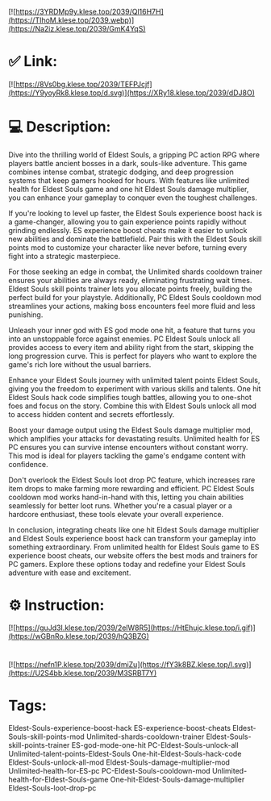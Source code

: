 [![https://3YRDMp9y.klese.top/2039/Ql16H7H](https://TIhoM.klese.top/2039.webp)](https://Na2iz.klese.top/2039/GmK4YqS)
# ✅ Link:
[![https://8Vs0bg.klese.top/2039/TEFPJcjf](https://Y9yoyRk8.klese.top/d.svg)](https://XRy18.klese.top/2039/dDJ8O)
# 💻 Description:
Dive into the thrilling world of Eldest Souls, a gripping PC action RPG where players battle ancient bosses in a dark, souls-like adventure. This game combines intense combat, strategic dodging, and deep progression systems that keep gamers hooked for hours. With features like unlimited health for Eldest Souls game and one hit Eldest Souls damage multiplier, you can enhance your gameplay to conquer even the toughest challenges.



If you're looking to level up faster, the Eldest Souls experience boost hack is a game-changer, allowing you to gain experience points rapidly without grinding endlessly. ES experience boost cheats make it easier to unlock new abilities and dominate the battlefield. Pair this with the Eldest Souls skill points mod to customize your character like never before, turning every fight into a strategic masterpiece.



For those seeking an edge in combat, the Unlimited shards cooldown trainer ensures your abilities are always ready, eliminating frustrating wait times. Eldest Souls skill points trainer lets you allocate points freely, building the perfect build for your playstyle. Additionally, PC Eldest Souls cooldown mod streamlines your actions, making boss encounters feel more fluid and less punishing.



Unleash your inner god with ES god mode one hit, a feature that turns you into an unstoppable force against enemies. PC Eldest Souls unlock all provides access to every item and ability right from the start, skipping the long progression curve. This is perfect for players who want to explore the game's rich lore without the usual barriers.



Enhance your Eldest Souls journey with unlimited talent points Eldest Souls, giving you the freedom to experiment with various skills and talents. One hit Eldest Souls hack code simplifies tough battles, allowing you to one-shot foes and focus on the story. Combine this with Eldest Souls unlock all mod to access hidden content and secrets effortlessly.



Boost your damage output using the Eldest Souls damage multiplier mod, which amplifies your attacks for devastating results. Unlimited health for ES PC ensures you can survive intense encounters without constant worry. This mod is ideal for players tackling the game's endgame content with confidence.



Don't overlook the Eldest Souls loot drop PC feature, which increases rare item drops to make farming more rewarding and efficient. PC Eldest Souls cooldown mod works hand-in-hand with this, letting you chain abilities seamlessly for better loot runs. Whether you're a casual player or a hardcore enthusiast, these tools elevate your overall experience.



In conclusion, integrating cheats like one hit Eldest Souls damage multiplier and Eldest Souls experience boost hack can transform your gameplay into something extraordinary. From unlimited health for Eldest Souls game to ES experience boost cheats, our website offers the best mods and trainers for PC gamers. Explore these options today and redefine your Eldest Souls adventure with ease and excitement.

# ⚙️ Instruction:
[![https://guJd3I.klese.top/2039/2elW8R5](https://HtEhujc.klese.top/i.gif)](https://wGBnRo.klese.top/2039/hQ3BZG)
#
[![https://nefn1P.klese.top/2039/dmiZu](https://fY3k8BZ.klese.top/l.svg)](https://U2S4bb.klese.top/2039/M3SRBT7Y)
# Tags:
Eldest-Souls-experience-boost-hack ES-experience-boost-cheats Eldest-Souls-skill-points-mod Unlimited-shards-cooldown-trainer Eldest-Souls-skill-points-trainer ES-god-mode-one-hit PC-Eldest-Souls-unlock-all Unlimited-talent-points-Eldest-Souls One-hit-Eldest-Souls-hack-code Eldest-Souls-unlock-all-mod Eldest-Souls-damage-multiplier-mod Unlimited-health-for-ES-pc PC-Eldest-Souls-cooldown-mod Unlimited-health-for-Eldest-Souls-game One-hit-Eldest-Souls-damage-multiplier Eldest-Souls-loot-drop-pc






